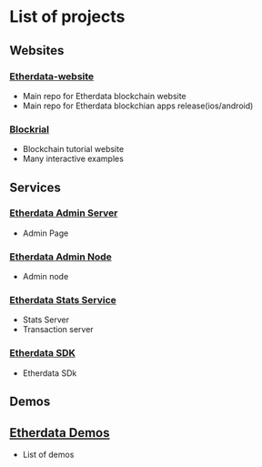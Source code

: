 # List of projects

## Websites

### [Etherdata-website](../websites//etherdata-website/)
- Main repo for Etherdata blockchain website
- Main repo for Etherdata blockchian apps release(ios/android)

### [Blockrial](../websites/blockrial/)
- Blockchain tutorial website
- Many interactive examples

## Services

### [Etherdata Admin Server](../services/etherdata-admin-server/)

- Admin Page

### [Etherdata Admin Node](../services/etd-local-admin-node/)

- Admin node

### [Etherdata Stats Service](../services/etdstats/)

- Stats Server
- Transaction server

### [Etherdata SDK](../services/etherdata-sdk/)

- Etherdata SDk

## Demos

## [Etherdata Demos](../demos/demos/)

- List of demos

